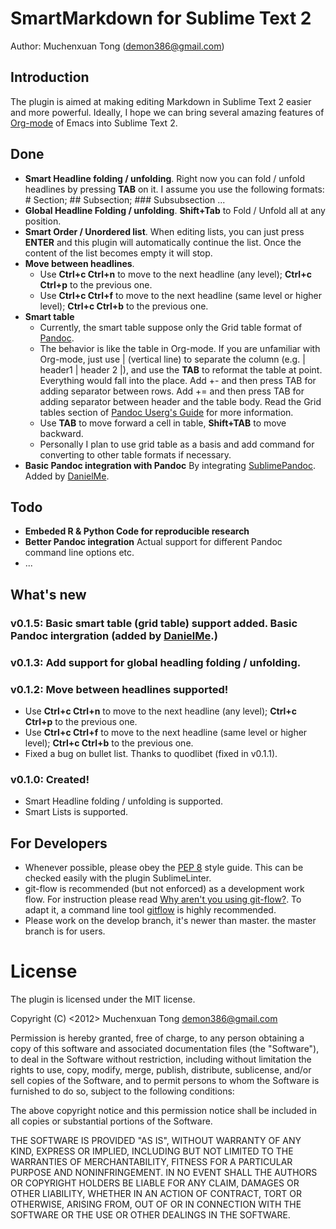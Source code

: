 # SmartMarkdown for Sublime Text 2

Author: Muchenxuan Tong (demon386@gmail.com)

## Introduction
The plugin is aimed at making editing Markdown in Sublime Text 2 easier and more powerful. Ideally, I hope we can bring several amazing features of [Org-mode](http://org-mode.org) of Emacs into Sublime Text 2.

## Done
- **Smart Headline folding / unfolding**. Right now you can fold / unfold headlines by pressing **TAB** on it. I assume you use the following formats: # Section; ## Subsection; ### Subsubsection ...
- **Global Headline Folding / unfolding**. **Shift+Tab** to Fold / Unfold all at any position.
- **Smart Order / Unordered list**. When editing lists, you can just press **ENTER** and this plugin will automatically continue the list. Once the content of the list becomes empty it will stop.
- **Move between headlines**.
	- Use **Ctrl+c Ctrl+n** to move to the next headline (any level); **Ctrl+c Ctrl+p** to the previous one.
	- Use **Ctrl+c Ctrl+f** to move to the next headline (same level or higher level); **Ctrl+c Ctrl+b** to the previous one.
- **Smart table**
	- Currently, the smart table suppose only the Grid table format of [Pandoc](http://johnmacfarlane.net/pandoc/README.html).
	- The behavior is like the table in Org-mode. If you are unfamiliar with Org-mode, just use | (vertical line) to separate the column (e.g. | header1 | header 2 |), and use the **TAB** to reformat the table at point. Everything would fall into the place. Add +- and then press TAB for adding separator between rows. Add += and then press TAB for adding separator between header and the table body. Read the Grid tables section of [Pandoc Userg's Guide](http://johnmacfarlane.net/pandoc/README.html#tables) for more information.
	- Use **TAB** to move forward a cell in table, **Shift+TAB** to move backward.
	- Personally I plan to use grid table as a basis and add command for converting to other table formats if necessary.
- **Basic Pandoc integration with Pandoc** By integrating [SublimePandoc](https://github.com/jclement/SublimePandoc). Added by [DanielMe](https://github.com/DanielMe/).

## Todo
- **Embeded R & Python Code for reproducible research**
- **Better Pandoc integration** Actual support for different Pandoc command line options etc.
- ...

## What's new
### v0.1.5: Basic smart table (grid table) support added. Basic Pandoc intergration (added by [DanielMe](https://github.com/DanielMe/).)
### v0.1.3: Add support for global headling folding / unfolding.
### v0.1.2: Move between headlines supported!
- Use **Ctrl+c Ctrl+n** to move to the next headline (any level); **Ctrl+c Ctrl+p** to the previous one.
- Use **Ctrl+c Ctrl+f** to move to the next headline (same level or higher level); **Ctrl+c Ctrl+b** to the previous one.
- Fixed a bug on bullet list. Thanks to quodlibet (fixed in v0.1.1).

### v0.1.0: Created!
- Smart Headline folding / unfolding is supported.
- Smart Lists is supported.

## For Developers
- Whenever possible, please obey the [PEP 8](http://www.python.org/dev/peps/pep-0008/) style guide. This can be checked easily with the plugin SublimeLinter.
- git-flow is recommended (but not enforced) as a development work flow. For instruction please read [Why aren't you using git-flow?](http://jeffkreeftmeijer.com/2010/why-arent-you-using-git-flow/). To adapt it, a command line tool [gitflow](https://github.com/nvie/gitflow/) is highly recommended.
- Please work on the develop branch, it's newer than master. the master branch is for users.

# License
The plugin is licensed under the MIT license.


Copyright (C) <2012> Muchenxuan Tong <demon386@gmail.com>

Permission is hereby granted, free of charge, to any person obtaining a copy of this software and associated documentation files (the "Software"), to deal in the Software without restriction, including without limitation the rights to use, copy, modify, merge, publish, distribute, sublicense, and/or sell copies of the Software, and to permit persons to whom the Software is furnished to do so, subject to the following conditions:

The above copyright notice and this permission notice shall be included in all copies or substantial portions of the Software.

THE SOFTWARE IS PROVIDED "AS IS", WITHOUT WARRANTY OF ANY KIND, EXPRESS OR IMPLIED, INCLUDING BUT NOT LIMITED TO THE WARRANTIES OF MERCHANTABILITY, FITNESS FOR A PARTICULAR PURPOSE AND NONINFRINGEMENT. IN NO EVENT SHALL THE AUTHORS OR COPYRIGHT HOLDERS BE LIABLE FOR ANY CLAIM, DAMAGES OR OTHER LIABILITY, WHETHER IN AN ACTION OF CONTRACT, TORT OR OTHERWISE, ARISING FROM, OUT OF OR IN CONNECTION WITH THE SOFTWARE OR THE USE OR OTHER DEALINGS IN THE SOFTWARE.
